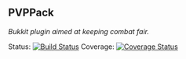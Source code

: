 ## PVPPack
*Bukkit plugin aimed at keeping combat fair.*

Status: [![Build Status](https://travis-ci.org/boboman13/PVPPack.png?branch=master)](https://travis-ci.org/boboman13/PVPPack)
Coverage: [![Coverage Status](https://coveralls.io/repos/boboman13/PVPPack/badge.png)](https://coveralls.io/r/boboman13/PVPPack)
